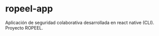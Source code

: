 # ropeel-app
Aplicación de seguridad colaborativa desarrollada en react native (CLI). Proyecto ROPEEL.
